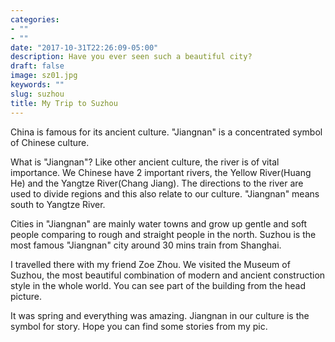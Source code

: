 ```yaml
---
categories:
- ""
- ""
date: "2017-10-31T22:26:09-05:00"
description: Have you ever seen such a beautiful city?
draft: false
image: sz01.jpg
keywords: ""
slug: suzhou
title: My Trip to Suzhou
---
```



China is famous for its ancient culture. "Jiangnan" is a concentrated symbol of Chinese culture. 

What is "Jiangnan"? 
Like other ancient culture, the river is of vital importance. We Chinese have 2 important rivers, the Yellow River(Huang He) and the Yangtze River(Chang Jiang). The directions to the river are used to divide regions and this also relate to our culture. "Jiangnan" means south to Yangtze River. 

Cities in "Jiangnan" are mainly water towns and grow up gentle and soft people comparing to rough and straight people in the north. Suzhou is the most famous "Jiangnan" city around 30 mins train from Shanghai. 

I travelled there with my friend Zoe Zhou. We visited the Museum of Suzhou, the most beautiful combination of modern and ancient construction style in the whole world. You can see part of the building from the head picture. 

It was spring and everything was amazing. 
Jiangnan in our culture is the symbol for story. Hope you can find some stories from my pic.

